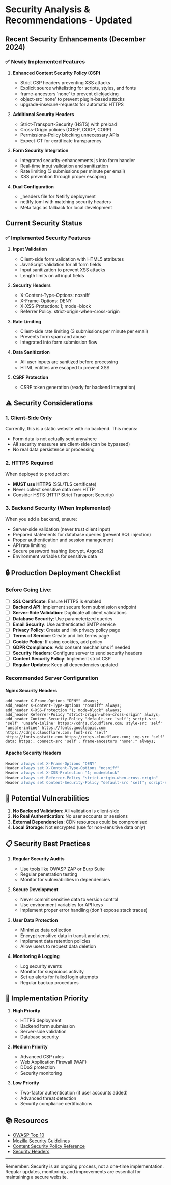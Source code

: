 # Security Analysis & Recommendations - Updated

## Recent Security Enhancements (December 2024)

### ✅ Newly Implemented Features

1. **Enhanced Content Security Policy (CSP)**
   - Strict CSP headers preventing XSS attacks
   - Explicit source whitelisting for scripts, styles, and fonts
   - frame-ancestors 'none' to prevent clickjacking
   - object-src 'none' to prevent plugin-based attacks
   - upgrade-insecure-requests for automatic HTTPS

2. **Additional Security Headers**
   - Strict-Transport-Security (HSTS) with preload
   - Cross-Origin policies (COEP, COOP, CORP)
   - Permissions-Policy blocking unnecessary APIs
   - Expect-CT for certificate transparency

3. **Form Security Integration**
   - Integrated security-enhancements.js into form handler
   - Real-time input validation and sanitization
   - Rate limiting (3 submissions per minute per email)
   - XSS prevention through proper escaping

4. **Dual Configuration**
   - _headers file for Netlify deployment
   - netlify.toml with matching security headers
   - Meta tags as fallback for local development

## Current Security Status

### ✅ Implemented Security Features

1. **Input Validation**
   - Client-side form validation with HTML5 attributes
   - JavaScript validation for all form fields
   - Input sanitization to prevent XSS attacks
   - Length limits on all input fields

2. **Security Headers**
   - X-Content-Type-Options: nosniff
   - X-Frame-Options: DENY
   - X-XSS-Protection: 1; mode=block
   - Referrer Policy: strict-origin-when-cross-origin

3. **Rate Limiting**
   - Client-side rate limiting (3 submissions per minute per email)
   - Prevents form spam and abuse
   - Integrated into form submission flow

4. **Data Sanitization**
   - All user inputs are sanitized before processing
   - HTML entities are escaped to prevent XSS

5. **CSRF Protection**
   - CSRF token generation (ready for backend integration)

## ⚠️ Security Considerations

### 1. **Client-Side Only**
Currently, this is a static website with no backend. This means:
- Form data is not actually sent anywhere
- All security measures are client-side (can be bypassed)
- No real data persistence or processing

### 2. **HTTPS Required**
When deployed to production:
- **MUST use HTTPS** (SSL/TLS certificate)
- Never collect sensitive data over HTTP
- Consider HSTS (HTTP Strict Transport Security)

### 3. **Backend Security (When Implemented)**
When you add a backend, ensure:
- Server-side validation (never trust client input)
- Prepared statements for database queries (prevent SQL injection)
- Proper authentication and session management
- API rate limiting
- Secure password hashing (bcrypt, Argon2)
- Environment variables for sensitive data

## 🔒 Production Deployment Checklist

### Before Going Live:

- [ ] **SSL Certificate**: Ensure HTTPS is enabled
- [ ] **Backend API**: Implement secure form submission endpoint
- [ ] **Server-Side Validation**: Duplicate all client validations
- [ ] **Database Security**: Use parameterized queries
- [ ] **Email Security**: Use authenticated SMTP service
- [ ] **Privacy Policy**: Create and link privacy policy page
- [ ] **Terms of Service**: Create and link terms page
- [ ] **Cookie Policy**: If using cookies, add policy
- [ ] **GDPR Compliance**: Add consent mechanisms if needed
- [ ] **Security Headers**: Configure server to send security headers
- [ ] **Content Security Policy**: Implement strict CSP
- [ ] **Regular Updates**: Keep all dependencies updated

### Recommended Server Configuration

#### Nginx Security Headers
```nginx
add_header X-Frame-Options "DENY" always;
add_header X-Content-Type-Options "nosniff" always;
add_header X-XSS-Protection "1; mode=block" always;
add_header Referrer-Policy "strict-origin-when-cross-origin" always;
add_header Content-Security-Policy "default-src 'self'; script-src 'self' 'unsafe-inline' https://cdnjs.cloudflare.com; style-src 'self' 'unsafe-inline' https://fonts.googleapis.com https://cdnjs.cloudflare.com; font-src 'self' https://fonts.gstatic.com https://cdnjs.cloudflare.com; img-src 'self' data: https:; connect-src 'self'; frame-ancestors 'none';" always;
```

#### Apache Security Headers
```apache
Header always set X-Frame-Options "DENY"
Header always set X-Content-Type-Options "nosniff"
Header always set X-XSS-Protection "1; mode=block"
Header always set Referrer-Policy "strict-origin-when-cross-origin"
Header always set Content-Security-Policy "default-src 'self'; script-src 'self' 'unsafe-inline' https://cdnjs.cloudflare.com; style-src 'self' 'unsafe-inline' https://fonts.googleapis.com https://cdnjs.cloudflare.com; font-src 'self' https://fonts.gstatic.com https://cdnjs.cloudflare.com; img-src 'self' data: https:; connect-src 'self'; frame-ancestors 'none';"
```

## 🚨 Potential Vulnerabilities

1. **No Backend Validation**: All validation is client-side
2. **No Real Authentication**: No user accounts or sessions
3. **External Dependencies**: CDN resources could be compromised
4. **Local Storage**: Not encrypted (use for non-sensitive data only)

## 📋 Security Best Practices

1. **Regular Security Audits**
   - Use tools like OWASP ZAP or Burp Suite
   - Regular penetration testing
   - Monitor for vulnerabilities in dependencies

2. **Secure Development**
   - Never commit sensitive data to version control
   - Use environment variables for API keys
   - Implement proper error handling (don't expose stack traces)

3. **User Data Protection**
   - Minimize data collection
   - Encrypt sensitive data in transit and at rest
   - Implement data retention policies
   - Allow users to request data deletion

4. **Monitoring & Logging**
   - Log security events
   - Monitor for suspicious activity
   - Set up alerts for failed login attempts
   - Regular backup procedures

## 🔧 Implementation Priority

1. **High Priority**
   - HTTPS deployment
   - Backend form submission
   - Server-side validation
   - Database security

2. **Medium Priority**
   - Advanced CSP rules
   - Web Application Firewall (WAF)
   - DDoS protection
   - Security monitoring

3. **Low Priority**
   - Two-factor authentication (if user accounts added)
   - Advanced threat detection
   - Security compliance certifications

## 📚 Resources

- [OWASP Top 10](https://owasp.org/www-project-top-ten/)
- [Mozilla Security Guidelines](https://infosec.mozilla.org/guidelines/web_security)
- [Content Security Policy Reference](https://content-security-policy.com/)
- [Security Headers](https://securityheaders.com/)

---

Remember: Security is an ongoing process, not a one-time implementation. Regular updates, monitoring, and improvements are essential for maintaining a secure website. 